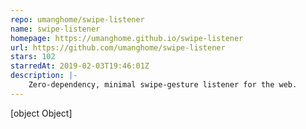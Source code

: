 ```yaml
---
repo: umanghome/swipe-listener
name: swipe-listener
homepage: https://umanghome.github.io/swipe-listener
url: https://github.com/umanghome/swipe-listener
stars: 102
starredAt: 2019-02-03T19:46:01Z
description: |-
    Zero-dependency, minimal swipe-gesture listener for the web.
---
```


[object Object]
